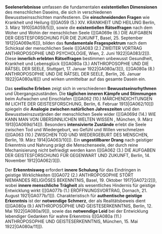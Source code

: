 
**Seelenerlebnisse** umfassen die fundamentalen **existentiellen Dimensionen** des menschlichen Daseins, die sich in verschiedenen Bewusstseinsschichten manifestieren. Die **einschneidenden Fragen** wie Krankheit und Heilung ([[GA059 (5.) XIV. KRANKHEIT UND HEILUNG Berlin, 3. März 1910|GA059/5]]), sowie die **existentiellen Rätselfragen** nach dem Woher und Wohin der menschlichen Seele ([[GA069e (6.) DIE AUFGABEN DER GEISTESFORSCHUNG FÜR DIE ZUKUNFT, Basel, 25. September 1912|GA069e/6]]), bilden das **fundamentale Fragespektrum** nach dem Schicksal der menschlichen Seele ([[GA083 (2.) ZWEITER VORTRAG ANTHROPOSOPHIE UND PSYCHOLOGIE, Wien, 2. Juni 1922|GA083/2]]). Diese **innerlich erlebten Rätselfragen** bestimmen unbewusst Gesundheit, Krankheit und Lebensglück ([[GA080a (3.) ANTHROPOSOPHIE UND DIE RÄTSEL DER SEELE, Stuttgart, 17. Januar 1922|GA080a/3]]), ([[GA080a (8.) ANTHROPOSOPHIE UND DIE RÄTSEL DER SEELE, Berlin, 26. Januar 1922|GA080a/8]]) und wirken unmittelbar auf das gesamte Dasein ein.

Das **seelische Erleben** zeigt sich in verschiedenen **Bewusstseinsrhythmen** und Übergangszuständen. Die **täglichen inneren Kämpfe und Stimmungen** beim Aufwachen und Einschlafen ([[GA062 (10.) MÄRCHENDICHTUNGEN IM LICHTE DER GEISTESFORSCHUNG, Berlin, 6. Februar 1913|GA062/10]]) spiegeln die **Analogie zwischen natürlichen Jahreszeiten** und den Bewusstseinszuständen der menschlichen Seele wider ([[GA069d (14.) WIE KANN MAN VON ÜBERSINNLICHEN WELTEN WISSEN , München, 9. März 1913|GA069d/14]]). Besonders **intensivierte Zustände** erlebt die Seele zwischen Tod und Wiedergeburt, wo Gefühl und Willen verschmelzen ([[GA063 (10.) ZWISCHEN TOD UND WIEDERGEBURT DES MENSCHEN, Berlin, 19. März 1914|GA063/10]]). Ein **ungestillbarer Drang** nach geistiger Erkenntnis und Nahrung prägt die Menschenseele, der durch reine Mechanisierung nicht befriedigt werden kann ([[GA062 (3.) DIE AUFGABEN DER GEISTESFORSCHUNG FÜR GEGENWART UND ZUKUNFT, Berlin, 14. November 1912|GA062/3]]).

Der **Erkenntnisweg** erfordert **innere Schulung** für das Eindringen in geistige Wirklichkeiten ([[GA072 (2.) ANTHROPOSOPHIE STÖRT NIEMANDES RELIGIÖSES BEKENNTNIS, Basel, 19. Oktober 1917|GA072/2]]), wobei **innere menschliche Trägheit** als wesentliches Hindernis für geistige Entwicklung wirkt ([[GA077b (1.) ERÖFFNUNGSVORTRAG, Dornach, 21. August 1921|GA077b/1]]). Charakteristisch für **authentische geistige Erkenntnis** ist der **notwendige Schmerz**, der als Realitätsbeweis dient ([[GA080a (9.) ANTHROPOSOPHIE UND GEISTESERKENNTNIS, Berlin, 12. Mai 1922|GA080a/9]]), sowie das **notwendige Leid** bei der Entwicklung lebendiger Gedanken für wahre Erkenntnis ([[GA080a (11.) ANTHROPOSOPHIE UND GEISTESERKENNTNIS, München, 15. Mai 1922|GA080a/11]]).
